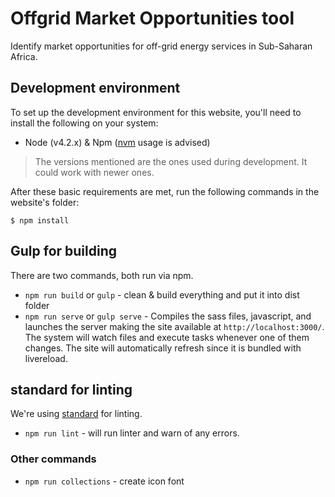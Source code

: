 # Offgrid Market Opportunities tool
Identify market opportunities for off-grid energy services in Sub-Saharan Africa.

## Development environment
To set up the development environment for this website, you'll need to install the following on your system:

- Node (v4.2.x) & Npm ([nvm](https://github.com/creationix/nvm) usage is advised)

> The versions mentioned are the ones used during development. It could work with newer ones.

After these basic requirements are met, run the following commands in the website's folder:

```
$ npm install
```

## Gulp for building

There are two commands, both run via npm.

- `npm run build` or `gulp` - clean & build everything and put it into dist folder
- `npm run serve` or `gulp serve` - Compiles the sass files, javascript, and launches the server making the site available at `http://localhost:3000/`. The system will watch files and execute tasks whenever one of them changes. The site will automatically refresh since it is bundled with livereload.

## standard for linting
We're using [standard](https://github.com/feross/standard) for linting.

- `npm run lint` - will run linter and warn of any errors.

### Other commands

- `npm run collections` - create icon font
